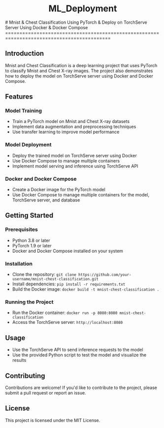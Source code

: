 <style>
  h1 {
    text-align: center;
  }
</style>

<h1>ML_Deployment</h1>
# Mnist & Chest Classification Using PyTorch & Deploy on TorchServe Server Using Docker & Docker Compose
===========================================================================================

## Introduction
Mnist and Chest Classification is a deep learning project that uses PyTorch to classify Mnist and Chest X-ray images. The project also demonstrates how to deploy the model on TorchServe server using Docker and Docker Compose.

## Features
### Model Training
* Train a PyTorch model on Mnist and Chest X-ray datasets
* Implement data augmentation and preprocessing techniques
* Use transfer learning to improve model performance

### Model Deployment
* Deploy the trained model on TorchServe server using Docker
* Use Docker Compose to manage multiple containers
* Implement model serving and inference using TorchServe API

### Docker and Docker Compose
* Create a Docker image for the PyTorch model
* Use Docker Compose to manage multiple containers for the model, TorchServe server, and database

## Getting Started
### Prerequisites
* Python 3.8 or later
* PyTorch 1.9 or later
* Docker and Docker Compose installed on your system

### Installation
* Clone the repository: `git clone https://github.com/your-username/mnist-chest-classification.git`
* Install dependencies: `pip install -r requirements.txt`
* Build the Docker image: `docker build -t mnist-chest-classification .`

### Running the Project
* Run the Docker container: `docker run -p 8080:8080 mnist-chest-classification`
* Access the TorchServe server: `http://localhost:8080`

## Usage
* Use the TorchServe API to send inference requests to the model
* Use the provided Python script to test the model and visualize the results

## Contributing
Contributions are welcome! If you'd like to contribute to the project, please submit a pull request or report an issue.

## License
This project is licensed under the MIT License.
